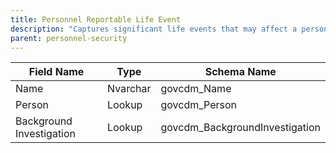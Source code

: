 ```yaml
---
title: Personnel Reportable Life Event
description: "Captures significant life events that may affect a person's security eligibility."
parent: personnel-security
---
```


| Field Name | Type    | Schema Name   |
|------------|---------|--------------|
| Name       | Nvarchar| govcdm_Name  |
| Person     | Lookup  | govcdm_Person|
| Background Investigation | Lookup | govcdm_BackgroundInvestigation |

